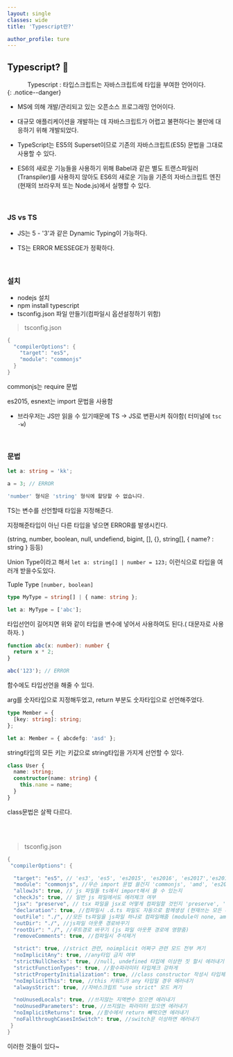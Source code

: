 ```yaml
---
layout: single
classes: wide
title: 'Typescript란?'

author_profile: ture
---
```


## Typescript? 🔑

<center>Typescript : 타입스크립트는 자바스크립트에 타입을 부여한 언어이다.</center>
{: .notice--danger}

- MS에 의해 개발/관리되고 있는 오픈소스 프로그래밍 언어이다.

- 대규모 애플리케이션을 개발하는 데 자바스크립트가 어렵고 불편하다는 불만에 대응하기 위해 개발되었다.

- TypeScript는 ES5의 Superset이므로 기존의 자바스크립트(ES5) 문법을 그대로 사용할 수 있다.

- ES6의 새로운 기능들을 사용하기 위해 Babel과 같은 별도 트랜스파일러(Transpiler)를 사용하지 않아도 ES6의 새로운 기능을 기존의 자바스크립트 엔진(현재의 브라우저 또는 Node.js)에서 실행할 수 있다.

<br>

### JS vs TS

- JS는 5 - '3'과 같은 Dynamic Typing이 가능하다.

- TS는 ERROR MESSEGE가 정확하다.

<br>

### 설치

- nodejs 설치
- npm install typescript
- tsconfig.json 파일 만들기(컴파일시 옵션설정하기 위함)

> tsconfig.json

```java
{
  "compilerOptions": {
    "target": "es5",
    "module": "commonjs"
  }
}
```

commonjs는 require 문법

es2015, esnext는 import 문법을 사용함

- 브라우저는 JS만 읽을 수 있기때문에 TS -> JS로 변환시켜 줘야함( 터미널에 `tsc -w`)

<br>

### 문법

```typescript
let a: string = 'kk';

a = 3; // ERROR

'number' 형식은 'string' 형식에 할당할 수 없습니다.
```

TS는 변수를 선언할때 타입을 지정해준다.

지정해준타입이 아닌 다른 타입을 넣으면 ERROR를 발생시킨다.

(string, number, boolean, null, undefiend, bigint, [], {}, string[], { name? : string } 등등)

Union Type이라고 해서 `let a: string[] | number = 123;` 이런식으로 타입을 여러개 받을수도있다.

Tuple Type `[number, boolean]`

```typescript
type MyType = string[] | { name: string };

let a: MyType = ['abc'];
```

타입선언이 길어지면 위와 같이 타입을 변수에 넣어서 사용하여도 된다.( 대문자로 사용하자. )

```typescript
function abc(x: number): number {
  return x * 2;
}

abc('123'); // ERROR
```

함수에도 타입선언을 해줄 수 있다.

arg를 숫자타입으로 지정해두었고, return 부분도 숫자타입으로 선언해주었다.

```typescript
type Member = {
  [key: string]: string;
};

let a: Member = { abcdefg: 'asd' };
```

string타입의 모든 키는 키값으로 string타입을 가지게 선언할 수 있다.

```typescript
class User {
  name: string;
  constructor(name: string) {
    this.name = name;
  }
}
```

class문법은 살짝 다르다.

<br>
<br>

> tsconfig.json

```java
{
 "compilerOptions": {

  "target": "es5", // 'es3', 'es5', 'es2015', 'es2016', 'es2017','es2018', 'esnext' 가능
  "module": "commonjs", //무슨 import 문법 쓸건지 'commonjs', 'amd', 'es2015', 'esnext'
  "allowJs": true, // js 파일들 ts에서 import해서 쓸 수 있는지
  "checkJs": true, // 일반 js 파일에서도 에러체크 여부
  "jsx": "preserve", // tsx 파일을 jsx로 어떻게 컴파일할 것인지 'preserve', 'react-native', 'react'
  "declaration": true, //컴파일시 .d.ts 파일도 자동으로 함께생성 (현재쓰는 모든 타입이 정의된 파일)
  "outFile": "./", //모든 ts파일을 js파일 하나로 컴파일해줌 (module이 none, amd, system일 때만 가능)
  "outDir": "./", //js파일 아웃풋 경로바꾸기
  "rootDir": "./", //루트경로 바꾸기 (js 파일 아웃풋 경로에 영향줌)
  "removeComments": true, //컴파일시 주석제거

  "strict": true, //strict 관련, noimplicit 어쩌구 관련 모드 전부 켜기
  "noImplicitAny": true, //any타입 금지 여부
  "strictNullChecks": true, //null, undefined 타입에 이상한 짓 할시 에러내기
  "strictFunctionTypes": true, //함수파라미터 타입체크 강하게
  "strictPropertyInitialization": true, //class constructor 작성시 타입체크 강하게
  "noImplicitThis": true, //this 키워드가 any 타입일 경우 에러내기
  "alwaysStrict": true, //자바스크립트 "use strict" 모드 켜기

  "noUnusedLocals": true, //쓰지않는 지역변수 있으면 에러내기
  "noUnusedParameters": true, //쓰지않는 파라미터 있으면 에러내기
  "noImplicitReturns": true, //함수에서 return 빼먹으면 에러내기
  "noFallthroughCasesInSwitch": true, //switch문 이상하면 에러내기
 }
}
```

이러한 것들이 있다~
